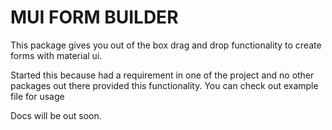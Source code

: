 # MUI FORM BUILDER

This package gives you out of the box drag and drop functionality to create forms with material ui.

Started this because had a requirement in one of the project and no other packages out there provided this functionality.
You can check out example file for usage 

Docs will be out soon.


